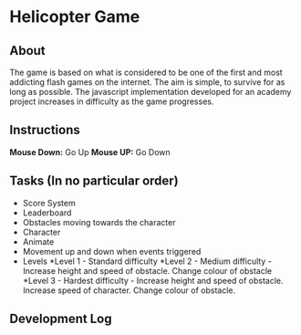 # Helicopter Game

## About
The game is based on what is considered to be one of the first and most addicting flash games on the internet. The aim is simple, to survive for as long as possible. The javascript implementation developed for an academy project  increases in difficulty as the game progresses.

## Instructions

**Mouse Down:** Go Up
**Mouse UP:** Go Down

## Tasks (In no particular order)

* Score System
* Leaderboard
* Obstacles moving towards the character
* Character
* Animate
* Movement up and down when events triggered
* Levels
  *Level 1 - Standard difficulty
  *Level 2 - Medium difficulty - Increase height and speed of obstacle. Change colour of obstacle
  *Level 3 - Hardest difficulty - Increase height and speed of obstacle. Increase speed of character. Change colour of obstacle.

## Development Log

